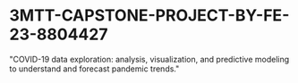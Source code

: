 # 3MTT-CAPSTONE-PROJECT-BY-FE-23-8804427
"COVID-19 data exploration: analysis, visualization, and predictive modeling to understand and forecast pandemic trends."
